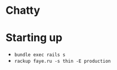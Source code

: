 Chatty
======

# Starting up
* ```bundle exec rails s```
* ```rackup faye.ru -s thin -E production```
